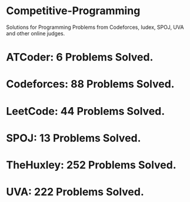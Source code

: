 # Competitive-Programming
Solutions for Programming Problems from Codeforces, Iudex, SPOJ, UVA and other online judges.

# ATCoder: 6 Problems Solved.
# Codeforces: 88 Problems Solved.
# LeetCode: 44 Problems Solved.
# SPOJ: 13 Problems Solved.
# TheHuxley: 252 Problems Solved.
# UVA: 222 Problems Solved.
